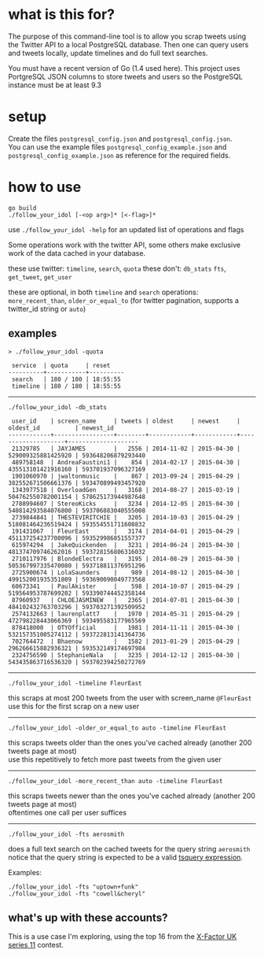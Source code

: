 # what is this for?

The purpose of this command-line tool is to allow you scrap tweets using the Twitter API to a local PostgreSQL database.
Then one can query users and tweets locally, update timelines and do full text searches.

You must have a recent version of Go (1.4 used here).
This project uses PortgreSQL JSON columns to store tweets and users so the PostgreSQL instance must be at least 9.3


# setup

Create the files `postgresql_config.json` and `postgresql_config.json`.  
You can use the example files `postgresql_config_example.json` and `postgresql_config_example.json` as reference for the required fields.


# how to use

    go build
    ./follow_your_idol [-<op arg>]* [<-flag>]*

use `./follow_your_idol -help` for an updated list of operations and flags

Some operations work with the twitter API, some others make exclusive work of the data cached in your database.

these use twitter: `timeline`, `search`, `quota`
these don't: `db_stats` `fts`, `get_tweet`, `get_user`

these are optional, in both `timeline` and `search` operations: `more_recent_than`, `older_or_equal_to` (for twitter pagination, supports a twitter_id string or `auto`)


## examples

	> ./follow_your_idol -quota

	 service  | quota     | reset
	----------+-----------+----------
	 search   | 180 / 180 | 18:55:55
	 timeline | 180 / 180 | 18:55:55

----

	./follow_your_idol -db_stats

	 user_id    | screen_name     | tweets | oldest     | newest     | oldest_id          | newest_id
	------------+-----------------+--------+------------+------------+--------------------+--------------------
	 21329785   | JAYJAMES        |   2556 | 2014-11-02 | 2015-04-30 | 529009325881425920 | 593648206879293440
	 489758148  | AndreaFaustini1 |    854 | 2014-02-17 | 2015-04-30 | 435513101421916160 | 593701937096327169
	 1901060970 | jwaltonmusic    |    867 | 2013-09-24 | 2015-04-29 | 382552671506661376 | 593470899493457920
	 1343977518 | OverloadGen     |   3168 | 2014-08-27 | 2015-03-19 | 504762550782001154 | 578625173944987648
	 2788994607 | StereoKicks     |   3234 | 2014-12-05 | 2015-04-30 | 540814293584076800 | 593706883040555008
	 2739844841 | THESTEVIRITCHIE |   3205 | 2014-10-03 | 2015-04-29 | 518081464236519424 | 593554551711608832
	 191431067  | FleurEast       |   3174 | 2014-04-01 | 2015-04-29 | 451137254237700096 | 593529986851557377
	 615974294  | JakeQuickenden  |   3231 | 2014-06-24 | 2015-04-30 | 481374709746262016 | 593728156806316032
	 2710117976 | BlondeElectra   |   3195 | 2014-08-29 | 2015-04-30 | 505367997335470080 | 593718811376951296
	 2725900674 | LolaSaunders    |    989 | 2014-08-12 | 2015-04-30 | 499152001935351809 | 593690090049773568
	 60673341   | PaulAkister     |    598 | 2014-10-07 | 2015-04-29 | 519564953787699202 | 593390744452358144
	 87960937   | CHLOEJASMINEW   |   2365 | 2014-07-01 | 2015-04-30 | 484102432763703296 | 593703271392509952
	 2574132663 | laurenplatt7    |   1970 | 2014-05-31 | 2015-04-29 | 472798228443066369 | 593495583177965569
	 878418000  | OTYOfficial     |   1981 | 2014-11-11 | 2015-04-30 | 532157351005274112 | 593722813141364736
	 702764472  | Bhaenow         |   1582 | 2013-01-29 | 2015-04-29 | 296266615882936321 | 593532149174697984
	 2324756590 | StephanieNala   |   3235 | 2014-12-12 | 2015-04-30 | 543435863716536320 | 593702394250272769

----

	./follow_your_idol -timeline FleurEast

this scraps at most 200 tweets from the user with screen_name `@FleurEast`  
use this for the first scrap on a new user

----

	./follow_your_idol -older_or_equal_to auto -timeline FleurEast

this scraps tweets older than the ones you've cached already (another 200 tweets page at most)  
use this repetitively to fetch more past tweets from the given user

----

	./follow_your_idol -more_recent_than auto -timeline FleurEast

this scraps tweets newer than the ones you've cached already (another 200 tweets page at most)  
oftentimes one call per user suffices

----

	./follow_your_idol -fts aerosmith

does a full text search on the cached tweets for the query string `aerosmith`  
notice that the query string is expected to be a valid [tsquery expression](http://www.postgresql.org/docs/9.3/static/datatype-textsearch.html#DATATYPE-TSQUERY).

Examples:
	
	./follow_your_idol -fts "uptown+funk"
	./follow_your_idol -fts "cowell&cheryl"


## what's up with these accounts?

This is a use case I'm exploring, using the top 16 from the [X-Factor UK series 11](http://en.wikipedia.org/wiki/The_X_Factor_(UK_series_11)) contest.
